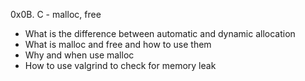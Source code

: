 0x0B. C - malloc, free
 - What is the difference between automatic and dynamic allocation
 - What is malloc and free and how to use them
 - Why and when use malloc
 - How to use valgrind to check for memory leak
